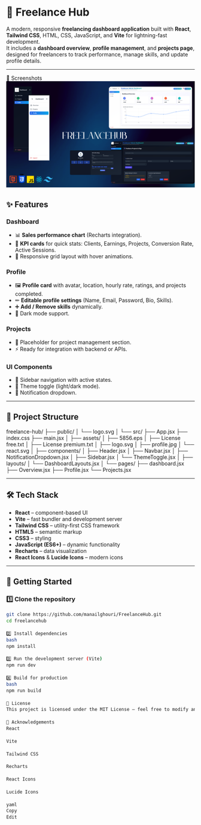 # 💼 Freelance Hub

A modern, responsive **freelancing dashboard application** built with **React**, **Tailwind CSS**, HTML, CSS, JavaScript, and **Vite** for lightning-fast development.  
It includes a **dashboard overview**, **profile management**, and **projects page**, designed for freelancers to track performance, manage skills, and update profile details.

---
📸 Screenshots
![Screenshot](./screenshot.png)


## ✨ Features

### **Dashboard**
- 📊 **Sales performance chart** (Recharts integration).
- 📌 **KPI cards** for quick stats: Clients, Earnings, Projects, Conversion Rate, Active Sessions.
- 🎨 Responsive grid layout with hover animations.

### **Profile**
- 🖼 **Profile card** with avatar, location, hourly rate, ratings, and projects completed.
- ✏ **Editable profile settings** (Name, Email, Password, Bio, Skills).
- ➕ **Add / Remove skills** dynamically.
- 🌙 Dark mode support.

### **Projects**
- 📁 Placeholder for project management section.
- ⚡ Ready for integration with backend or APIs.

### **UI Components**
- 📌 Sidebar navigation with active states.
- 🌙 Theme toggle (light/dark mode).
- 🔔 Notification dropdown.

---

## 📂 Project Structure

freelance-hub/
├── public/
│ └── logo.svg
│
└── src/
├── App.jsx
├── index.css
├── main.jsx
│
├── assets/
│ ├── 5856.eps
│ ├── License free.txt
│ ├── License premium.txt
│ ├── logo.svg
│ ├── profile.jpg
│ └── react.svg
│
├── components/
│ ├── Header.jsx
│ ├── Navbar.jsx
│ ├── NotificationDropdown.jsx
│ ├── Sidebar.jsx
│ └── ThemeToggle.jsx
│
├── layouts/
│ └── DashboardLayouts.jsx
│
└── pages/
├── dashboard.jsx
├── Overview.jsx
├── Profile.jsx
└── Projects.jsx


---

## 🛠 Tech Stack

- **React** – component-based UI
- **Vite** – fast bundler and development server
- **Tailwind CSS** – utility-first CSS framework
- **HTML5** – semantic markup
- **CSS3** – styling
- **JavaScript (ES6+)** – dynamic functionality
- **Recharts** – data visualization
- **React Icons** & **Lucide Icons** – modern icons

---

## 🚀 Getting Started

### 1️⃣ Clone the repository
```bash
git clone https://github.com/manailghouri/FreelanceHub.git
cd freelancehub

2️⃣ Install dependencies
bash
npm install

3️⃣ Run the development server (Vite)
npm run dev

4️⃣ Build for production
bash
npm run build

📜 License
This project is licensed under the MIT License – feel free to modify and use it.

🙌 Acknowledgements
React

Vite

Tailwind CSS

Recharts

React Icons

Lucide Icons

yaml
Copy
Edit
